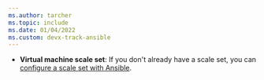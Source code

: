 ```yaml
---
ms.author: tarcher
ms.topic: include
ms.date: 01/04/2022
ms.custom: devx-track-ansible
---
```


- **Virtual machine scale set**: If you don't already have a scale set, you can [configure a scale set with Ansible](../vm-scale-set-configure.md).